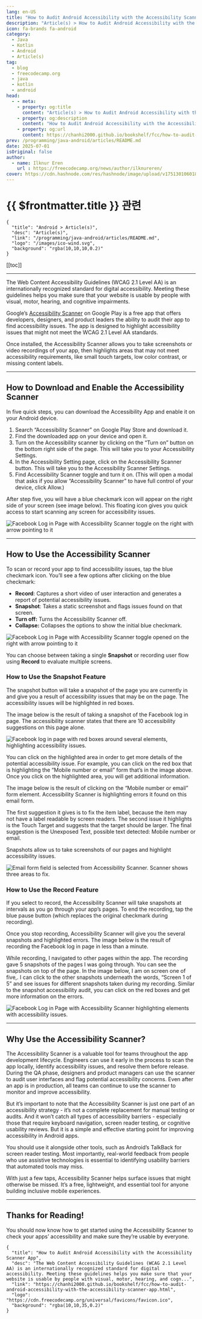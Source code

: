 ```yaml
---
lang: en-US
title: "How to Audit Android Accessibility with the Accessibility Scanner App"
description: "Article(s) > How to Audit Android Accessibility with the Accessibility Scanner App"
icon: fa-brands fa-android
category:
  - Java
  - Kotlin
  - Android
  - Article(s)
tag:
  - blog
  - freecodecamp.org
  - java
  - kotlin
  - android
head:
  - - meta:
    - property: og:title
      content: "Article(s) > How to Audit Android Accessibility with the Accessibility Scanner App"
    - property: og:description
      content: "How to Audit Android Accessibility with the Accessibility Scanner App"
    - property: og:url
      content: https://chanhi2000.github.io/bookshelf/fcc/how-to-audit-android-accessibility-with-the-accessibility-scanner-app.html
prev: /programming/java-android/articles/README.md
date: 2025-07-01
isOriginal: false
author:
  - name: Ilknur Eren
    url : https://freecodecamp.org/news/author/ilknureren/
cover: https://cdn.hashnode.com/res/hashnode/image/upload/v1751301060182/df4d483a-8dd6-45ce-a665-76cbf45ef945.png
---
```


# {{ $frontmatter.title }} 관련

```component VPCard
{
  "title": "Android > Article(s)",
  "desc": "Article(s)",
  "link": "/programming/java-android/articles/README.md",
  "logo": "/images/ico-wind.svg",
  "background": "rgba(10,10,10,0.2)"
}
```

[[toc]]

---

<SiteInfo
  name="How to Audit Android Accessibility with the Accessibility Scanner App"
  desc="The Web Content Accessibility Guidelines (WCAG 2.1 Level AA) is an internationally recognized standard for digital accessibility. Meeting these guidelines helps you make sure that your website is usable by people with visual, motor, hearing, and cogn..."
  url="https://freecodecamp.org/news/how-to-audit-android-accessibility-with-the-accessibility-scanner-app"
  logo="https://cdn.freecodecamp.org/universal/favicons/favicon.ico"
  preview="https://cdn.hashnode.com/res/hashnode/image/upload/v1751301060182/df4d483a-8dd6-45ce-a665-76cbf45ef945.png"/>

The Web Content Accessibility Guidelines (WCAG 2.1 Level AA) is an internationally recognized standard for digital accessibility. Meeting these guidelines helps you make sure that your website is usable by people with visual, motor, hearing, and cognitive impairments.

Google’s [<VPIcon icon="fa-brands fa-google-play"/>Accessibility Scanner](https://play.google.com/store/apps/details?id=com.google.android.apps.accessibility.auditor&hl=en_US) on Google Play is a free app that offers developers, designers, and product leaders the ability to audit their app to find accessibility issues. The app is designed to highlight accessibility issues that might not meet the WCAG 2.1 Level AA standards.

Once installed, the Accessibility Scanner allows you to take screenshots or video recordings of your app, then highlights areas that may not meet accessibility requirements, like small touch targets, low color contrast, or missing content labels.

---

## How to Download and Enable the Accessibility Scanner

In five quick steps, you can download the Accessibility App and enable it on your Android device.

1. Search “Accessibility Scanner” on Google Play Store and download it.
2. Find the downloaded app on your device and open it.
3. Turn on the Accessibility scanner by clicking on the “Turn on” button on the bottom right side of the page. This will take you to your Accessibility Settings.
4. In the Accessibility Setting page, click on the Accessibility Scanner button. This will take you to the Accessibility Scanner Settings.
5. Find Accessibility Scanner toggle and turn it on. (This will open a modal that asks if you allow “Accessibility Scanner” to have full control of your device, click Allow.)

After step five, you will have a blue checkmark icon will appear on the right side of your screen (see image below). This floating icon gives you quick access to start scanning any screen for accessibility issues.

![Facebook Log in Page with Accessibility Scanner toggle on the right with arrow pointing to it](https://cdn.hashnode.com/res/hashnode/image/upload/v1750821547116/75f49863-7f19-4db5-ada1-45483c0df70b.png)

---

## How to Use the Accessibility Scanner

To scan or record your app to find accessibility issues, tap the blue checkmark icon. You’ll see a few options after clicking on the blue checkmark:

- **Record**: Captures a short video of user interaction and generates a report of potential accessibility issues.
- **Snapshot**: Takes a static screenshot and flags issues found on that screen.
- **Turn off:** Turns the Accessibility Scanner off.
- **Collapse:** Collapses the options to show the initial blue checkmark.

![Facebook Log in Page with Accessibility Scanner toggle opened on the right with arrow pointing to it](https://cdn.hashnode.com/res/hashnode/image/upload/v1750895121001/9673c7d5-5182-4c99-b36a-1b2a2e27986b.png)

You can choose between taking a single **Snapshot** or recording user flow using **Record** to evaluate multiple screens.

### How to Use the Snapshot Feature

The snapshot button will take a snapshot of the page you are currently in and give you a result of accessibility issues that may be on the page. The accessibility issues will be highlighted in red boxes.

The image below is the result of taking a snapshot of the Facebook log in page. The accessibility scanner states that there are 10 accessibility suggestions on this page alone.

![Facebook log in page with red boxes around several elements, highlighting accessibility issues.](https://cdn.hashnode.com/res/hashnode/image/upload/v1750898582440/76cc763c-e6db-46a9-b062-2e29a57e7022.jpeg)

You can click on the highlighted area in order to get more details of the potential accessibility issue. For example, you can click on the red box that is highlighting the “Mobile number or email” form that’s in the image above. Once you click on the highlighted area, you will get additional information.

The image below is the result of clicking on the “Mobile number or email” form element. Accessibility Scanner is highlighting errors it found on this email form.

The first suggestion it gives is to fix the item label, because the item may not have a label readable by screen readers. The second issue it highlights is the Touch Target and suggests that the target should be larger. The final suggestion is the Unexposed Text, possible text detected: Mobile number or email.

Snapshots allow us to take screenshots of our pages and highlight accessibility issues.

![Email form field is selected from Accessibility Scanner. Scanner shows three areas to fix.](https://cdn.hashnode.com/res/hashnode/image/upload/v1750898563142/ce93909e-b351-405c-8367-dd47d7d19c9f.jpeg)

### How to Use the Record Feature

If you select to record, the Accessibility Scanner will take snapshots at intervals as you go through your app’s pages. To end the recording, tap the blue pause button (which replaces the original checkmark during recording).

Once you stop recording, Accessibility Scanner will give you the several snapshots and highlighted errors. The image below is the result of recording the Facebook log in page in less than a minute.

While recording, I navigated to other pages within the app. The recording gave 5 snapshots of the pages I was going through. You can see the snapshots on top of the page. In the image below, I am on screen one of five,. I can click to the other snapshots underneath the words, “Screen 1 of 5” and see issues for different snapshots taken during my recording. Similar to the snapshot accessibility audit, you can click on the red boxes and get more information on the errors.

![Facebook Log in Page with Accessibility Scanner highlighting elements with accessibility issues.](https://cdn.hashnode.com/res/hashnode/image/upload/v1750898542344/a390f512-262d-40c1-87ad-35e36c31def4.jpeg)

---

## Why Use the Accessibility Scanner?

The Accessibility Scanner is a valuable tool for teams throughout the app development lifecycle. Engineers can use it early in the process to scan the app locally, identify accessibility issues, and resolve them before release. During the QA phase, designers and product managers can use the scanner to audit user interfaces and flag potential accessibility concerns. Even after an app is in production, all teams can continue to use the scanner to monitor and improve accessibility.

But it’s important to note that the Accessibility Scanner is just one part of an accessibility strategy - it’s not a complete replacement for manual testing or audits. And it won’t catch all types of accessibility barriers - especially those that require keyboard navigation, screen reader testing, or cognitive usability reviews. But it is a simple and effective starting point for improving accessibility in Android apps.

You should use it alongside other tools, such as Android’s TalkBack for screen reader testing. Most importantly, real-world feedback from people who use assistive technologies is essential to identifying usability barriers that automated tools may miss.

With just a few taps, Accessibility Scanner helps surface issues that might otherwise be missed. It’s a free, lightweight, and essential tool for anyone building inclusive mobile experiences.

---

## Thanks for Reading!

You should now know how to get started using the Accessibility Scanner to check your apps’ accessibility and make sure they’re usable by everyone.

<!-- TODO: add ARTICLE CARD -->
```component VPCard
{
  "title": "How to Audit Android Accessibility with the Accessibility Scanner App",
  "desc": "The Web Content Accessibility Guidelines (WCAG 2.1 Level AA) is an internationally recognized standard for digital accessibility. Meeting these guidelines helps you make sure that your website is usable by people with visual, motor, hearing, and cogn...",
  "link": "https://chanhi2000.github.io/bookshelf/fcc/how-to-audit-android-accessibility-with-the-accessibility-scanner-app.html",
  "logo": "https://cdn.freecodecamp.org/universal/favicons/favicon.ico",
  "background": "rgba(10,10,35,0.2)"
}
```
